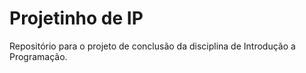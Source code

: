 # Projetinho de IP
Repositório para o projeto de conclusão da disciplina de Introdução a Programação.
